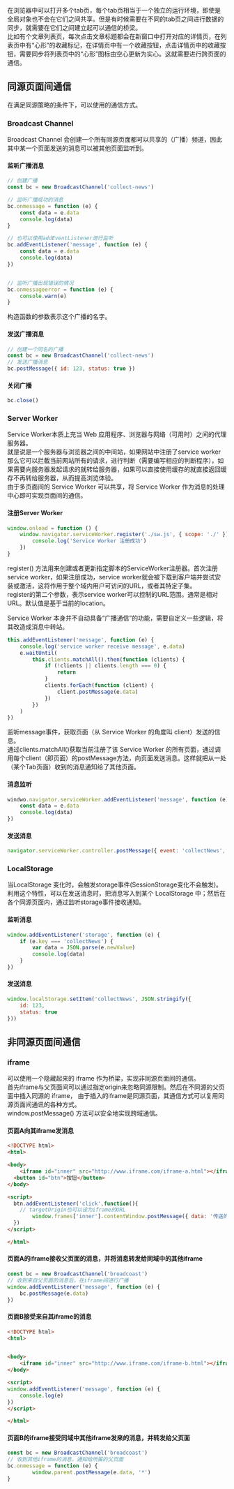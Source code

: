 在浏览器中可以打开多个tab页，每个tab页相当于一个独立的运行环境，即使是全局对象也不会在它们之间共享。但是有时候需要在不同的tab页之间进行数据的同步，就需要在它们之间建立起可以通信的桥梁。<br />比如有个文章列表页，每次点击文章标题都会在新窗口中打开对应的详情页，在列表页中有“心形”的收藏标记，在详情页中有一个收藏按钮，点击详情页中的收藏按钮，需要同步将列表页中的“心形”图标由空心更新为实心。这就需要进行跨页面的通信。
## 
## 同源页面间通信
在满足同源策略的条件下，可以使用的通信方式。

### Broadcast Channel
Broadcast Channel 会创建一个所有同源页面都可以共享的（广播）频道，因此其中某一个页面发送的消息可以被其他页面监听到。

#### 监听广播消息
```javascript
// 创建广播
const bc = new BroadcastChannel('collect-news')

// 监听广播成功的消息
bc.onmessage = function (e) {
	const data = e.data
	console.log(data)
}

// 也可以使用addEventListener进行监听
bc.addEventListener('message', function (e) {
	const data = e.data
	console.log(data)
})


// 监听广播出现错误的情况
bc.onmessageerror = function (e) {
	console.warn(e)
}

```
构造函数的参数表示这个广播的名字。

#### 发送广播消息
```javascript
// 创建一个同名的广播
const bc = new BroadcastChannel('collect-news')
// 发送广播消息
bc.postMessage({ id: 123, status: true })
```


#### 关闭广播
```javascript
bc.close()
```


### Server Worker
Service Worker本质上充当 Web 应用程序、浏览器与网络（可用时）之间的代理服务器。<br />就是说是一个服务器与浏览器之间的中间站，如果网站中注册了service worker那么它可以拦截当前网站所有的请求，进行判断（需要编写相应的判断程序），如果需要向服务器发起请求的就转给服务器，如果可以直接使用缓存的就直接返回缓存不再转给服务器，从而提高浏览体验。<br />由于多页面间的 Service Worker 可以共享，将 Service Worker 作为消息的处理中心即可实现页面间的通信。

#### 注册Server Worker
```javascript
window.onload = function () {
	window.navigator.serviceWorker.register('./sw.js', { scope: './' }).then(function () {
		console.log('Service Worker 注册成功')
	})
}
```
register() 方法用来创建或者更新指定脚本的ServiceWorker注册器。首次注册service worker，如果注册成功，service worker就会被下载到客户端并尝试安装或激活，这将作用于整个域内用户可访问的URL，或者其特定子集。<br />register的第二个参数，表示service worker可以控制的URL范围。通常是相对URL。默认值是基于当前的location。

Service Worker 本身并不自动具备“广播通信”的功能，需要自定义一些逻辑，将其改造成消息中转站。
```javascript
this.addEventListener('message', function (e) {
    console.log('service worker receive message', e.data)
    e.waitUntil(
        this.clients.matchAll().then(function (clients) {
            if (!clients || clients.length === 0) {
                return
            }
            clients.forEach(function (client) {
                client.postMessage(e.data)
            })
        })
    )
})
```
监听message事件，获取页面（从 Service Worker 的角度叫 client）发送的信息。<br />通过clients.matchAll()获取当前注册了该 Service Worker 的所有页面，通过调用每个client（即页面）的postMessage方法，向页面发送消息。这样就把从一处（某个Tab页面）收到的消息通知给了其他页面。

#### 消息监听
```javascript
windwo.navigator.serviceWorker.addEventListener('message', function (e) {
	const data = e.data
	console.log(data)
})
```

#### 发送消息
```javascript
navigator.serviceWorker.controller.postMessage({ event: 'collectNews', id: 123, status: true })
```

### LocalStorage
当LocalStorage 变化时，会触发storage事件(SessionStorage变化不会触发)。利用这个特性，可以在发送消息时，把消息写入到某个 LocalStorage 中；然后在各个同源页面内，通过监听storage事件接收通知。

#### 监听消息
```javascript
window.addEventListener('storage', function (e) {
	if (e.key === 'collectNews') {
		var data = JSON.parse(e.newValue)
		console.log(data)
	}
})
```

#### 发送消息
```javascript
window.localStorage.setItem('collectNews', JSON.stringify({
	id: 123,
	status: true
}))
```


## 非同源页面间通信

### 
### iframe
可以使用一个隐藏起来的 iframe 作为桥梁，实现非同源页面间的通信。<br />首先iframe与父页面间可以通过指定origin来忽略同源限制。然后在不同源的父页面中插入同源的 iframe， 由于插入的iframe是同源页面，其通信方式可以复用同源页面间通讯的各种方式。<br />window.postMessage() 方法可以安全地实现跨域通信。

#### 页面A向其iframe发消息
```html
<!DOCTYPE html>
<html>

<body>
	<iframe id="inner" src="http://www.iframe.com/iframe-a.html"></iframe>
  <button id="btn">按钮</button>
</body>

<script>
  btn.addEventListener('click',function(){
  	// targetOrigin也可以设为iframe的URL
		window.frames['inner'].contentWindow.postMessage({ data: '传送的信息' }, '*')
  })
</script>

</html>
```
#### 
#### 页面A的iframe接收父页面的消息，并将消息转发给同域中的其他iframe
```javascript
const bc = new BroadcastChannel('broadcoast')
// 收到来自父页面的消息后，在iframe间进行广播
window.addEventListener('message', function (e) {
	bc.postMessage(e.data)
})
```
#### 
#### 页面B接受来自其iframe的消息
```html
<!DOCTYPE html>
<html>


<body>
	<iframe id="inner" src="http://www.iframe.com/iframe-b.html"></iframe>
</body>

<script>
window.addEventListener('message', function (e) {
	console.log(e)
})
</script>

</html>
```

#### 页面B的iframe接受同域中其他iframe发来的消息，并转发给父页面
```javascript
const bc = new BroadcastChannel('broadcoast')
// 收到其他iframe的消息，通知给所属的父页面
bc.onmessage = function (e) {
		window.parent.postMessage(e.data, '*')
}
```
